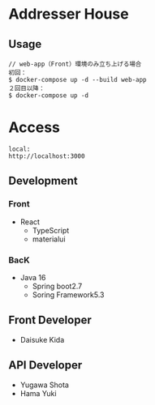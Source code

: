 # Addresser House

##  Usage
```
// web-app（Front）環境のみ立ち上げる場合
初回：
$ docker-compose up -d --build web-app
２回目以降：
$ docker-compose up -d
```

# Access
```
local:
http://localhost:3000
```

## Development
### Front
- React
  - TypeScript
  - materialui

### BacK
- Java 16
  - Spring boot2.7
  - Soring Framework5.3

## Front Developer
 - Daisuke Kida

## API Developer
 - Yugawa Shota
 - Hama Yuki
